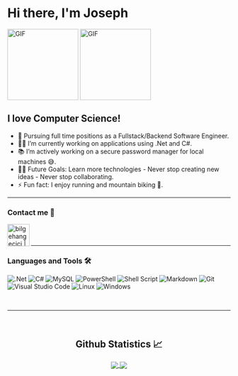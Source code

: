# Hi there, I'm Joseph


<img align="center" alt="GIF" height="160px" src="https://user-images.githubusercontent.com/74038190/212749168-86d6c7ab-98da-409b-998f-c5b74721badd.gif"/> <img align="center" alt="GIF" height="160px" src="https://user-images.githubusercontent.com/74038190/212748830-4c709398-a386-4761-84d7-9e10b98fbe6e.gif"/>



## I love Computer Science!
- 🔎 Pursuing full time positions as a Fullstack/Backend Software Engineer.
- 👨‍💻 I’m currently working on applications using .Net and C#.
- 📚 I’m actively working on a secure password manager for local machines 😅.
- 💪🏼 Future Goals: Learn more technologies - Never stop creating new ideas - Never stop collaborating.
- ⚡ Fun fact: I enjoy running and mountain biking 🚵.

---



### Contact me 📝

[<img align="left" alt="bilgehangecici | LinkedIn" width="50px" src="https://user-images.githubusercontent.com/74038190/235294012-0a55e343-37ad-4b0f-924f-c8431d9d2483.gif"/>][linkedin]


<br />
<br />

---

### Languages and Tools 🛠 

![.Net](https://img.shields.io/badge/.NET-5C2D91?style=for-the-badge&logo=.net&logoColor=white)
![C#](https://img.shields.io/badge/c%23-%23239120.svg?style=for-the-badge&logo=csharp&logoColor=white)
![MySQL](https://img.shields.io/badge/mysql-4479A1.svg?style=for-the-badge&logo=mysql&logoColor=white)
![PowerShell](https://img.shields.io/badge/PowerShell-%235391FE.svg?style=for-the-badge&logo=powershell&logoColor=white)
![Shell Script](https://img.shields.io/badge/shell_script-%23121011.svg?style=for-the-badge&logo=gnu-bash&logoColor=white)
![Markdown](https://img.shields.io/badge/markdown-%23000000.svg?style=for-the-badge&logo=markdown&logoColor=white)
![Git](https://img.shields.io/badge/git-%23F05033.svg?style=for-the-badge&logo=git&logoColor=white)
![Visual Studio Code](https://img.shields.io/badge/Visual%20Studio%20Code-0078d7.svg?style=for-the-badge&logo=visual-studio-code&logoColor=white)
![Linux](https://img.shields.io/badge/Linux-FCC624?style=for-the-badge&logo=linux&logoColor=black)
![Windows](https://img.shields.io/badge/Windows-0078D6?style=for-the-badge&logo=windows&logoColor=white)


<br/>

---

<br/>

  <h2 align="center"> Github Statistics 📈 </h2>
  
  <div align="center"> 
     <a href="">
      <img align="center" src="https://github-readme-stats-sigma-five.vercel.app/api?username=jclifford4&show_icons=true&include_all_commits=true&count_private=true&theme=react&line_height=40" />
    </a>
    <a href="">
      <img align="center" src="https://github-readme-stats.vercel.app/api/top-langs/?username=jclifford4&theme=react&line_height=40&hide=css"/>
    </a>
</div
  
<br/>


[linkedin]: https://www.linkedin.com/in/jclifford4/

<!--
**jclifford4/jclifford4** is a ✨ _special_ ✨ repository because its `README.md` (this file) appears on your GitHub profile.

Here are some ideas to get you started:

- 🔭 I’m currently working on ...
- 🌱 I’m currently learning ...
- 👯 I’m looking to collaborate on ...
- 🤔 I’m looking for help with ...
- 💬 Ask me about ...
- 📫 How to reach me: ...
- 😄 Pronouns: ...
- ⚡ Fun fact: ...
-->
